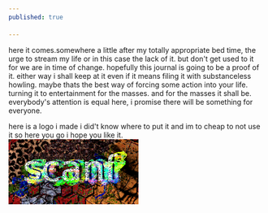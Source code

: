 ```yaml
---
published: true

---
```




here it comes.somewhere a little after my totally appropriate bed time, the urge to stream my life or in this case the lack of it.
but don't get used to it for we are in time of change. hopefully this journal is going to be a proof of it. either way i shall keep at it even if it means filing it with substanceless howling.
maybe thats the best way of forcing some action into your life. turning it to entertainment for the masses. and for the masses it shall be. everybody's attention is equal here, i promise there will be something for everyone.      


here is a logo i made i did't know where to put it and im to cheap to not use it so here you go i hope you like it.   
![My image Name](\images\scanf2.png)
